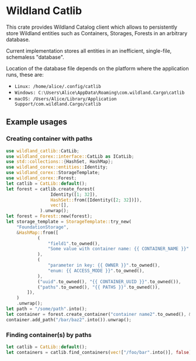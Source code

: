 # Wildland Catlib

This crate provides Wildland Catalog client which allows to persistently store Wildland entities
such as Containers, Storages, Forests in an arbitrary database.

Current implementation stores all entities in an inefficient, single-file, schemaless "database".

Location of the database file depends on the platform where the application runs, these are:

- `Linux: /home/alice/.config/catlib`
- `Windows: C:\Users\Alice\AppData\Roaming\com.wildland.Cargo\catlib`
- `macOS: /Users/Alice/Library/Application Support/com.wildland.Cargo/catlib`

## Example usages

### Creating container with paths

```rust
use wildland_catlib::CatLib;
use wildland_corex::interface::CatLib as ICatLib;
use std::collections::{HashSet, HashMap};
use wildland_corex::entities::Identity;
use wildland_corex::StorageTemplate;
use wildland_corex::Forest;
let catlib = CatLib::default();
let forest = catlib.create_forest(
                 Identity([1; 32]),
                 HashSet::from([Identity([2; 32])]),
                 vec![],
             ).unwrap();
let forest = Forest::new(forest);
let storage_template = StorageTemplate::try_new(
    "FoundationStorage",
    &HashMap::from([
            (
                "field1".to_owned(),
                "Some value with container name: {{ CONTAINER_NAME }}".to_owned(),
            ),
            (
                "parameter in key: {{ OWNER }}".to_owned(),
                "enum: {{ ACCESS_MODE }}".to_owned(),
            ),
            ("uuid".to_owned(), "{{ CONTAINER_UUID }}".to_owned()),
            ("paths".to_owned(), "{{ PATHS }}".to_owned()),
        ]),
    )
    .unwrap();
let path = "/some/path".into();
let container = forest.create_container("container name2".to_owned(), &storage_template, path).unwrap();
container.add_path("/bar/baz2".into()).unwrap();
```

### Finding container(s) by paths

```rust
let catlib = CatLib::default();
let containers = catlib.find_containers(vec!["/foo/bar".into()], false).unwrap();
```
